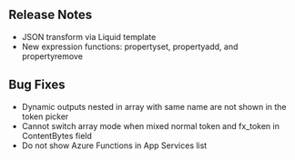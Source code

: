 
## Release Notes
* JSON transform via Liquid template
* New expression functions:  propertyset, propertyadd, and propertyremove

## Bug Fixes
* Dynamic outputs nested in array with same name are not shown in the token picker
* Cannot switch array mode when mixed normal token and fx_token in ContentBytes field
* Do not show Azure Functions in App Services list
